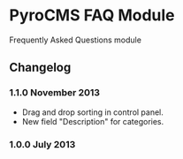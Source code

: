 # PyroCMS FAQ Module

Frequently Asked Questions module

## Changelog

### 1.1.0 November 2013

* Drag and drop sorting in control panel.
* New field "Description" for categories.

### 1.0.0 July 2013
